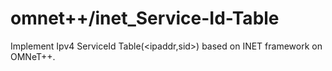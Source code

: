 # omnet++/inet_Service-Id-Table 
Implement Ipv4 ServiceId Table(&lt;ipaddr,sid>) based on INET framework on OMNeT++.
